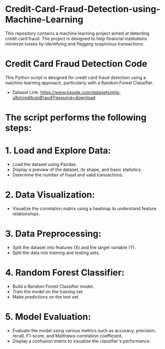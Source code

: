 # Credit-Card-Fraud-Detection-using-Machine-Learning
This repository contains a machine learning project aimed at detecting credit card fraud. The project is designed to help financial institutions minimize losses by identifying and flagging suspicious transactions.


# Credit Card Fraud Detection Code

This Python script is designed for credit card fraud detection using a machine learning approach, particularly with a Random Forest Classifier.

- Dataset Link: https://www.kaggle.com/datasets/mlg-ulb/creditcardfraud?resource=download


# The script performs the following steps:

# 1. Load and Explore Data:
- Load the dataset using Pandas.
- Display a preview of the dataset, its shape, and basic statistics.
- Determine the number of fraud and valid transactions.

# 2. Data Visualization:
- Visualize the correlation matrix using a heatmap to understand feature relationships.

# 3. Data Preprocessing:
- Split the dataset into features (X) and the target variable (Y).
- Split the data into training and testing sets.

# 4. Random Forest Classifier:
- Build a Random Forest Classifier model.
- Train the model on the training set.
- Make predictions on the test set.

# 5. Model Evaluation:
- Evaluate the model using various metrics such as accuracy, precision, recall, F1-score, and Matthews correlation coefficient.
- Display a confusion matrix to visualize the classifier's performance.
